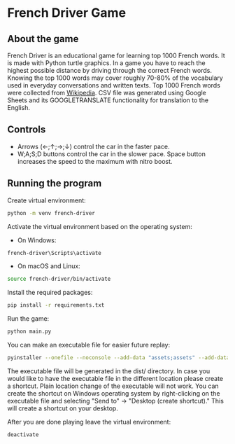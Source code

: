 # French Driver Game

## About the game
French Driver is an educational game for learning top 1000 French words. It is made with Python turtle graphics. In a game you have to reach the highest possible distance by driving through the correct French words. Knowing the top 1000 words may cover roughly 70-80% of the vocabulary used in everyday conversations and written texts. Top 1000 French words were collected from [Wikipedia](https://en.wiktionary.org/wiki/Wiktionary:Frequency_lists/French_wordlist_opensubtitles_5000). CSV file was generated using Google Sheets and its GOOGLETRANSLATE functionality for translation to the English.  
## Controls

- Arrows (←;↑;→;↓) control the car in the faster pace.
- W;A;S;D buttons control the car in the slower pace. Space button increases the speed to the maximum with nitro boost.

## Running the program

Create virtual environment:
```bash
python -m venv french-driver
```

Activate the virtual environment based on the operating system:
- On Windows:
```bash
french-driver\Scripts\activate
```
- On macOS and Linux:
```bash
source french-driver/bin/activate
```

Install the required packages:
```bash
pip install -r requirements.txt
```

Run the game:
```bash
python main.py
```

You can make an executable file for easier future replay:
```bash
pyinstaller --onefile --noconsole --add-data "assets;assets" --add-data "data;data" --icon="./assets/france.ico" --name="french-driver" main.py
```

The executable file will be generated in the dist/ directory. In case you would like to have the executable file in the different location please create a shortcut. Plain location change of the executable will not work. You can create the shortcut on Windows operating system by right-clicking on the executable file and selecting "Send to" -> "Desktop (create shortcut)." This will create a shortcut on your desktop.

After you are done playing leave the virtual environment:

```bash
deactivate
```
